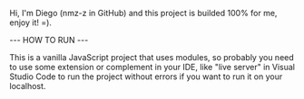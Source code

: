 Hi, I'm Diego (nmz-z in GitHub) and this project is builded 100% for me, enjoy it! =).

--- HOW TO RUN ---

This is a vanilla JavaScript project that uses modules, so probably you need to use some extension or complement in your IDE, like "live server" in Visual Studio Code to run the project without errors if you want to run it on your localhost.
